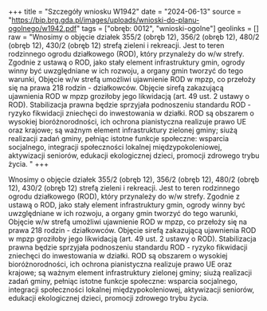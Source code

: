+++
title = "Szczegóły wniosku W1942"
date = "2024-06-13"
source = "https://bip.brg.gda.pl/images/uploads/wnioski-do-planu-ogolnego/w1942.pdf"
tags = ["obręb: 0012", "wnioski-ogolne"]
geolinks = []
raw = "Wnosimy o objęcie działek 355/2 (obręb 12), 356/2 (obręb 12), 480/2 (obręb 12), 430/2 (obręb 12) strefą zieleni i rekreacji. Jest to teren rodzinnego ogrodu działkowego (ROD), który przynależy do w/w strefy. Zgodnie z ustawą o ROD, jako stały element infrastruktury gmin, ogrody winny być uwzględniane w ich rozwoju, a organy gmin tworzyć do tego warunki, Objęcie w/w strefą umożliwi ujawnienie ROD w mpzp, co przełoży się na prawa 218 rodzin - działkowców. Objęcie sirefą zakazującą ujawnienia ROD w mpzp groziłoby jego likwidacją (art. 49 ust. 2 ustawy o ROD). Stabilizacja prawna będzie sprzyjała podnoszeniu standardu ROD - ryzyko fikwidacji zniechęci do inwestowania w działki. ROD są obszarem o wysokiej bioróżnorodności, ich ochrona pianistyczna realizuje prawo UE oraz krajowe; są ważnym element infrastruktury zielonej gminy; siużą realizacji zadań gminy, pełniąc istotne funkcje społeczne: wsparcia socjalnego, integracji społeczności lokalnej  międzypokoleniowej, aktywizacji seniorów, edukacji ekologicznej dzieci, promocji zdrowego trybu życia. "
+++

Wnosimy o objęcie działek 355/2 (obręb 12), 356/2 (obręb 12), 480/2 (obręb 12), 430/2 (obręb 12)
strefą zieleni i rekreacji. Jest to teren rodzinnego ogrodu działkowego (ROD), który przynależy do w/w strefy.
Zgodnie z ustawą o ROD, jako stały element infrastruktury gmin, ogrody winny być uwzględniane w ich rozwoju, a
organy gmin tworzyć do tego warunki, Objęcie w/w strefą umożliwi ujawnienie ROD w mpzp, co przełoży się na
prawa 218 rodzin - działkowców. Objęcie sirefą zakazującą ujawnienia ROD w mpzp groziłoby jego likwidacją (art.
49 ust. 2 ustawy o ROD). Stabilizacja prawna będzie sprzyjała podnoszeniu standardu ROD - ryzyko fikwidacji
zniechęci do inwestowania w działki. ROD są obszarem o wysokiej bioróżnorodności, ich ochrona pianistyczna
realizuje prawo UE oraz krajowe; są ważnym element infrastruktury zielonej gminy; siużą realizacji zadań gminy,
pełniąc istotne funkcje społeczne: wsparcia socjalnego, integracji społeczności lokalnej  międzypokoleniowej,
aktywizacji seniorów, edukacji ekologicznej dzieci, promocji zdrowego trybu życia.



